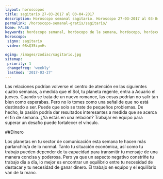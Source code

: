 ```yaml
---
layout: horoscopos
title: sagitario 27-03-2017 al 03-04-2017 
description: Horóscopo semanal sagitario. Horoscopo 27-03-2017 al 03-04-2017. Horoscopos univision gratis
permalink: /horoscopo-semanal-gratis/sagitario/
home: FALSE
keywords: horóscopo semanal, horóscopo de la semana, horóscopo, horóscopo gratis,horóscopos, horóscopo esperanza gracia, horoscopos sagitario la semana, horóscopos gratis, Tarot, Astrologia, Zodíaco, sagitario, horoscopo gratis
horoscopo:
 signo: sagitario
 video: 08sQ35ipmHs

ogimg: /images/zodiac/sagitario.jpg
sitemap:
 priority: 1
 changefreq: 'weekly'
 lastmod: '2017-03-27'
---
```



Las relaciones podrían volverse el centro de atención en las siguientes cuatro semanas, a medida que el Sol, tu planeta regente, entra a Acuario el jueves. Cuando se trata de un nuevo romance, las cosas podrían no salir tan bien como esperabas. Pero no lo tomes como una señal de que no está destinado a ser. Puede que solo se trate de pequeños problemas. De hecho, la pasión podría dar resultados interesantes a medida que se acerca el fin de semana. ¿Ya estás en una relación? Trabajar en equipo para superar un desafío puede fortalecer el vínculo.

##Dinero

Los planetas en tu sector de comunicación esta semana te hacen más parlanchín/a de lo normal. Tanto tu situación económica, así como tu trabajo pueden depender de tu capacidad para transmitir tu mensaje de una manera concisa y poderosa. Pero ya que un aspecto negativo constriñe tu trabajo día a día, lo mejor es encontrar un equilibrio entre tu necesidad de destacar y tu necesidad de ganar dinero. El trabajo en equipo y el equilibrio van de la mano.